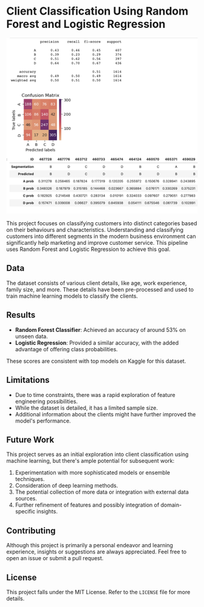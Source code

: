
# Client Classification Using Random Forest and Logistic Regression

![Project Logo](./cover.png) 

This project focuses on classifying customers into distinct categories based on their behaviours and characteristics. 
Understanding and classifying customers into different segments in the modern business environment can significantly help marketing and improve customer service. This pipeline uses Random Forest and Logistic Regression to achieve this goal.

## Data

The dataset consists of various client details, like age, work experience, family size, and more. These details have been pre-processed and used to train machine learning models to classify the clients.

## Results

- **Random Forest Classifier**: Achieved an accuracy of around 53% on unseen data.
- **Logistic Regression**: Provided a similar accuracy, with the added advantage of offering class probabilities.

These scores are consistent with top models on Kaggle for this dataset.

## Limitations

- Due to time constraints, there was a rapid exploration of feature engineering possibilities.
- While the dataset is detailed, it has a limited sample size.
- Additional information about the clients might have further improved the model's performance.

## Future Work

This project serves as an initial exploration into client classification using machine learning, but there's ample potential for subsequent work:

1. Experimentation with more sophisticated models or ensemble techniques.
2. Consideration of deep learning methods.
3. The potential collection of more data or integration with external data sources.
4. Further refinement of features and possibly integration of domain-specific insights.

## Contributing

Although this project is primarily a personal endeavor and learning experience, insights or suggestions are always appreciated. Feel free to open an issue or submit a pull request.

## License

This project falls under the MIT License. Refer to the `LICENSE` file for more details.
